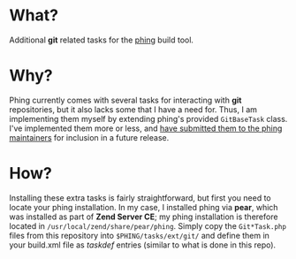 # What?

Additional **git** related tasks for the [phing](http://phing.info/) build tool.

# Why?

Phing currently comes with several tasks for interacting with **git** repositories, but it also lacks some that I have a need for.  Thus, I am implementing them myself by extending phing's provided `GitBaseTask` class.  I've implemented them more or less, and [have submitted them to the phing maintainers](http://phing.info/trac/ticket/618) for inclusion in a future release.

# How?

Installing these extra tasks is fairly straightforward, but first you need to locate your phing installation.  In my case, I installed phing via **pear**, which was installed as part of **Zend Server CE**; my phing installation is therefore located in `/usr/local/zend/share/pear/phing`.  Simply copy the `Git*Task.php` files from this repository into `$PHING/tasks/ext/git/` and define them in your build.xml file as *taskdef* entries (similar to what is done in this repo).